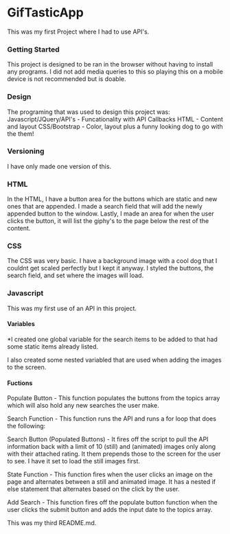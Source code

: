 # GifTasticApp

This was my first Project where I had to use API's. 

### Getting Started
This project is designed to be ran in the browser without having to install any programs. I did not add media queries to this so playing this on a mobile device is not recommended but is doable. 

### Design
The programing that was used to design this project was:
Javascript/JQuery/API's - Funcationality with API Callbacks 
HTML - Content and layout
CSS/Bootstrap - Color, layout plus a funny looking dog to go with the them!

### Versioning
I have only made one version of this. 

### HTML

In the HTML, I have a button area for the buttons which are static and new ones that are appended. I made a search field that will add the newly appended button to the window. Lastly, I made an area for when the user clicks the button, it will list the giphy's to the page below the rest of the content. 

### CSS
The CSS was very basic. I have a background image with a cool dog that I couldnt get scaled perfectly but I kept it anyway. I styled the buttons, the search field, and set where the images will load. 

### Javascript
This was my first use of an API in this project.

#### Variables
*I created one global variable for the search items to be added to that had some static items already listed. 

I also created some nested variabled that are used when adding the images to the screen.

#### Fuctions
Populate Button - This function populates the buttons from the topics array which will also hold any new searches the user make. 

Search Function - This function runs the API and runs a for loop that does the following:

Search Button (Populated Buttons) - It fires off the script to pull the API information back with a limit of 10 (still) and (animated) images only along with their attached rating. It them prepends those to the screen for the user to see. I have it set to load the still images first. 

State Function - This function fires when the user clicks an image on the page and alternates between a still and animated image. It has a nested if else statement that alternates based on the click by the user. 

Add Search - This function fires off the populate button function when the user clicks the submit button and adds the input date to the topics array.


This was my third README.md. 
